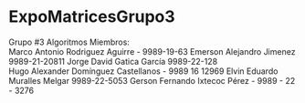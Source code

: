 # ExpoMatricesGrupo3


Grupo #3 Algoritmos  Miembros:  
Marco Antonio Rodriguez Aguirre - 9989-19-63 
Emerson Alejandro Jimenez 9989-21-20811 
Jorge David Gatica García 9989-22-128  
Hugo Alexander Domínguez Castellanos - 9989 16 12969 
Elvin Eduardo Muralles Melgar 9989-22-5053
Gerson Fernando Ixtecoc Pérez - 9989 - 22 - 3276
